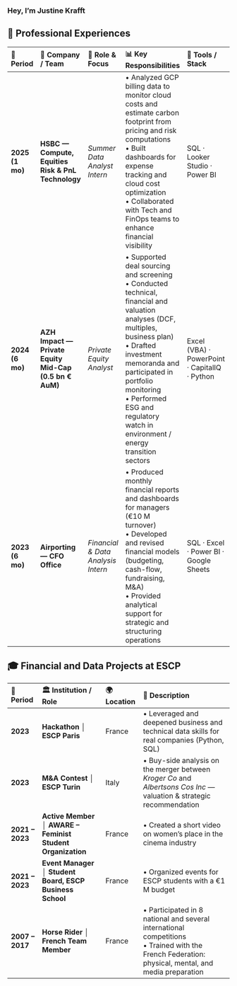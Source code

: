 ### Hey, I’m Justine Krafft


## 💼 Professional Experiences  

| 📅 Period | 🏢 Company / Team | 🎯 Role & Focus | 📊 Key Responsibilities | 🧰 Tools / Stack | 🌍 Location |
|:--|:--|:--|:--|:--|:--|
| **2025 (1 mo)** | **HSBC — Compute, Equities Risk & PnL Technology** | *Summer Data Analyst Intern* | • Analyzed GCP billing data to monitor cloud costs and estimate carbon footprint from pricing and risk computations<br>• Built dashboards for expense tracking and cloud cost optimization<br>• Collaborated with Tech and FinOps teams to enhance financial visibility | SQL · Looker Studio · Power BI | 🇫🇷 France |
| **2024 (6 mo)** | **AZH Impact — Private Equity Mid-Cap (0.5 bn € AuM)** | *Private Equity Analyst* | • Supported deal sourcing and screening<br>• Conducted technical, financial and valuation analyses (DCF, multiples, business plan)<br>• Drafted investment memoranda and participated in portfolio monitoring<br>• Performed ESG and regulatory watch in environment / energy transition sectors | Excel (VBA) · PowerPoint · CapitalIQ · Python | 🇫🇷 France |
| **2023 (6 mo)** | **Airporting — CFO Office** | *Financial & Data Analysis Intern* | • Produced monthly financial reports and dashboards for managers (€10 M turnover)<br>• Developed and revised financial models (budgeting, cash-flow, fundraising, M&A)<br>• Provided analytical support for strategic and structuring operations | SQL · Excel · Power BI · Google Sheets | 🇫🇷 France |

## 🎓 Financial and Data Projects at ESCP 

| 📅 Period | 🏛️ Institution / Role | 🌍 Location | 🧭 Description |
|:--|:--|:--|:--|
| **2023** | **Hackathon │ ESCP Paris** | France | • Leveraged and deepened business and technical data skills for real companies (Python, SQL) |
| **2023** | **M&A Contest │ ESCP Turin** | Italy | • Buy-side analysis on the merger between *Kroger Co* and *Albertsons Cos Inc* — valuation & strategic recommendation |
| **2021 – 2023** | **Active Member │ AWARE – Feminist Student Organization** | France | • Created a short video on women’s place in the cinema industry |
| **2021 – 2023** | **Event Manager │ Student Board, ESCP Business School** | France | • Organized events for ESCP students with a €1 M budget |
| **2007 – 2017** | **Horse Rider │ French Team Member** | France | • Participated in 8 national and several international competitions <br> • Trained with the French Federation: physical, mental, and media preparation |

